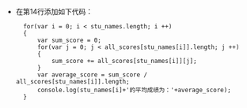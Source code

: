 - 在第14行添加如下代码：

        for(var i = 0; i < stu_names.length; i ++)
        {
            var sum_score = 0;
            for(var j = 0; j < all_scores[stu_names[i]].length; j ++)
            {
                sum_score += all_scores[stu_names[i]][j];
            }
            var average_score = sum_score / all_scores[stu_names[i]].length;
            console.log(stu_names[i]+'的平均成绩为：'+average_score);
        }